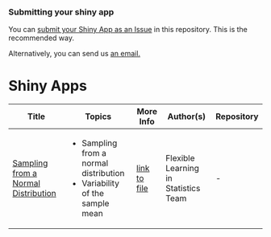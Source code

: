 ### Submitting your shiny app

You can [submit your Shiny App as an Issue](https://github.com/UBC-STAT/shiny-apps/issues/new/choose) in this repository. This is the recommended way.

Alternatively, you can send us <a href="mailto:asda@mail.com?subject=Shiny%20App%20Submission&body=-%20AUTHORS:%0A-%20TITLE:%0A-%20MAIN%20TOPIC:%0A-%20DESCRIPTION:%20[a%20sentence%20or%20two%20describing%20the%20app]%0A-%20LINK%20TO%20DEPLOYED%20APP:%0A%0AThe%20following%20information%20is%20optional:%0A
%0A-%20LINK%20TO%20REPOSITORY:%20[for%20collaboration%20purposes,%20the%20app%20should%20be%20in%20its%20own%20repository]%0A
-%20LEVEL%20OF%20DEPLOYMENT:%20[under%20development,%20beta%20version,%20ready%20for%20use]%0A-%20LICENSE:%20[see%20some%20licenses%20examples%20here:%20https://creativecommons.org/about/cclicenses/)]%0A-%20E-MAIL%20ADDRESS:%0A-%20COURSES%20FOR%20USE:%0A
-%20PREREQUISITES:%0A-%20LEARNING%20OBJECTIVES:%20%0A
-%20ACCOMPANYING%20ACTIVITY:%20[is%20there%20an%20activity%20related%20to%20the%20app?]%0A-%20ADDITIONAL%20COMMENTS:%20%0A">an email.</a>







# Shiny Apps

Title | Topics | More Info | Author(s) | Repository
------|-----|---------|-------------|------------
[Sampling from a Normal Distribution](https://www.zoology.ubc.ca/~whitlock/Kingfisher/SamplingNormal.htm) |  <ul><li>Sampling from a normal distribution</li><li> Variability of the sample mean</li></ul> | [link to file](https://github.com/UBC-STAT/shiny-apps/blob/main/accepted-apps/2021-11-18-sampling-from-a-Normal-Distribution) | Flexible Learning in Statistics Team | -

